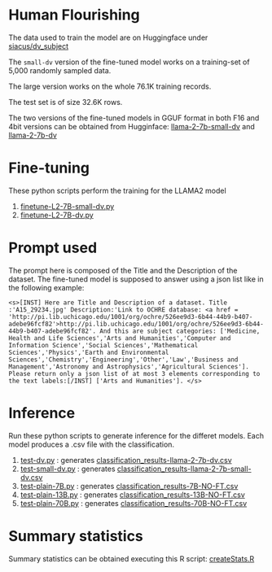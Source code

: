# Human Flourishing
The data used to train the model are on Huggingface under [siacus/dv_subject](https://huggingface.co/datasets/siacus/dv_subject)

The `small-dv` version of the fine-tuned model works on a training-set of 5,000 randomly sampled data.

The large version works on the whole 76.1K training records.

The test set is of size 32.6K rows.

The two versions of the fine-tuned models in GGUF format in both F16 and 4bit versions can be obtained from Hugginface: [llama-2-7b-small-dv](https://huggingface.co/siacus/llama-2-7b-small-dv) and [llama-2-7b-dv](https://huggingface.co/siacus/llama-2-7b-dv)

# Fine-tuning
These python scripts perform the training for the LLAMA2 model
1. [finetune-L2-7B-small-dv.py](finetune-L2-7B-small-dv.py)
2. [finetune-L2-7B-dv.py](finetune-L2-7B-dv.py)

# Prompt used
The prompt here is composed of the Title and the Description of the dataset. The fine-tuned model is supposed to answer using a json list like in the following example:

`<s>[INST] Here are Title and Description of a dataset. Title :'A15_29234.jpg' Description:'Link to OCHRE database: <a href = 'http://pi.lib.uchicago.edu/1001/org/ochre/526ee9d3-6b44-44b9-b407-adebe96fcf82'>http://pi.lib.uchicago.edu/1001/org/ochre/526ee9d3-6b44-44b9-b407-adebe96fcf82'. And this are subject categories: ['Medicine, Health and Life Sciences','Arts and Humanities','Computer and Information Science','Social Sciences','Mathematical Sciences','Physics','Earth and Environmental Sciences','Chemistry','Engineering','Other','Law','Business and Management','Astronomy and Astrophysics','Agricultural Sciences']. Please return only a json list of at most 3 elements corresponding to the text labels:[/INST] ['Arts and Humanities']. </s>`

# Inference
Run these python scripts to generate inference for the differet models. Each model produces a .csv file with the classification.

1. [test-dv.py](test-dv.py) : generates [classification_results-llama-2-7b-dv.csv](classification_results-llama-2-7b-dv.csv)
2. [test-small-dv.py](test-small-dv.py) : generates [classification_results-llama-2-7b-small-dv.csv](classification_results-llama-2-7b-small-dv.csv)
3. [test-plain-7B.py](test-plain-7B.py) : generates [classification_results-7B-NO-FT.csv](classification_results-7B-NO-FT.csv)
4. [test-plain-13B.py](test-plain-13B.py) : generates [classification_results-13B-NO-FT.csv](classification_results-13B-NO-FT.csv)
5. [test-plain-70B.py](test-plain-70B.py) : generates [classification_results-70B-NO-FT.csv](classification_results-70B-NO-FT.csv)

# Summary statistics
Summary statistics can be obtained executing this R script: [createStats.R](createStats.R)

